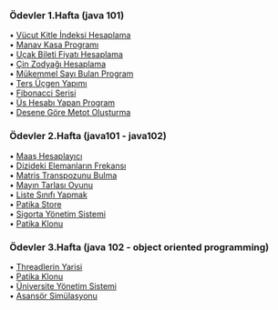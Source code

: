 ### Ödevler 1.Hafta (java 101)
• [Vücut Kitle İndeksi Hesaplama](https://github.com/emirakdemir/java-egitim/blob/main/java101/src/Temel_Kavramlar_ve_Degiskenler/odevVucutKitleIndeksiHesaplama.java) <br/>
• [Manav Kasa Programı](https://github.com/emirakdemir/java-egitim/blob/main/java101/src/Temel_Kavramlar_ve_Degiskenler/odevManavKasaProgrami.java) <br/>
• [Uçak Bileti Fiyatı Hesaplama](https://github.com/emirakdemir/java-egitim/blob/main/java101/src/Kosullu_ifadeler_ve_Kod_Bloklari/UcakBiletiFiyatiHesaplama.java) <br/>
• [Çin Zodyağı Hesaplama](https://github.com/emirakdemir/java-egitim/blob/main/java101/src/Kosullu_ifadeler_ve_Kod_Bloklari/CinZodyagiHesaplama.java) <br/>
• [Mükemmel Sayı Bulan Program](https://github.com/emirakdemir/java-egitim/blob/main/java101/src/Donguler/OdevMukemmelSayi.java) <br/>
• [Ters Üçgen Yapımı](https://github.com/emirakdemir/java-egitim/blob/main/java101/src/Donguler/OdevTersUcgenYapimi.java) <br/>
• [Fibonacci Serisi](https://github.com/emirakdemir/java-egitim/blob/main/java101/src/Donguler/OdevFibonacciSerisi.java) <br/>
• [Üs Hesabı Yapan Program](https://github.com/emirakdemir/java-egitim/blob/main/java101/src/Metotlar/UsluSayiHesaplama.java) <br/>
• [Desene Göre Metot Oluşturma](https://github.com/emirakdemir/java-egitim/blob/main/java101/src/Metotlar/DeseneGoreMetotOlusturma.java) <br/>


### Ödevler 2.Hafta (java101 - java102)
• [Maaş Hesaplayıcı](https://github.com/emirakdemir/java-egitim/tree/main/java101/src/Siniflar/MaasHesaplayici) <br/>
• [Dizideki Elemanların Frekansı](https://github.com/emirakdemir/java-egitim/blob/main/java101/src/Diziler/OdevDizidekiElemanlarinFrekansi.java) <br/>
• [Matris Transpozunu Bulma](https://github.com/emirakdemir/java-egitim/blob/main/java101/src/Diziler/OdevMatrisTranspozunuBulma.java) <br/>
• [Mayın Tarlası Oyunu](https://github.com/emirakdemir/mayinTarlasi/blob/main/src/MayinTarlasi.java) <br/>
• [Liste Sınıfı Yapmak](https://github.com/emirakdemir/java-egitim/tree/main/java102/src/ListeSinifiYapmak/src) <br/>
• [Patika Store](https://github.com/emirakdemir/patikaStore) <br/>
• [Sigorta Yönetim Sistemi](https://github.com/emirakdemir/InsuranceManagementSystem) <br/>
• [Patika Klonu](https://github.com/emirakdemir/patikaClone) <br/>


### Ödevler 3.Hafta (java 102 - object oriented programming)
• [Threadlerin Yarisi](https://github.com/emirakdemir/odev-thread) <br/>
• [Patika Klonu](https://github.com/emirakdemir/patikaClone) <br/>
• [Üniversite Yönetim Sistemi](https://github.com/emirakdemir/java-egitim/tree/main/oop/odev-universite-yonetim-sistemi) <br/>
• [Asansör Simülasyonu](https://github.com/emirakdemir/java-egitim/tree/main/oop/odev-universite-yonetim-sistemi) <br/>


